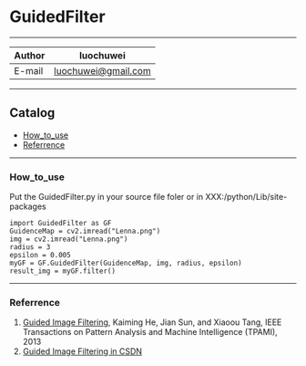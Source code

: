 # GuidedFilter

****
	
|Author|luochuwei
|---|---
|E-mail|luochuwei@gmail.com

****
## Catalog
* [How_to_use](#How_to_use)
* [Referrence](#Referrence)
****
### How_to_use
Put the GuidedFilter.py in your source file foler or in XXX:/python/Lib/site-packages
```
import GuidedFilter as GF
GuidenceMap = cv2.imread("Lenna.png")
img = cv2.imread("Lenna.png")
radius = 3
epsilon = 0.005
myGF = GF.GuidedFilter(GuidenceMap, img, radius, epsilon)
result_img = myGF.filter()
```
****
### Referrence
1. [Guided Image Filtering](http://kaiminghe.com/publications/pami12guidedfilter.pdf), Kaiming He, Jian Sun, and Xiaoou Tang, IEEE Transactions on Pattern Analysis and Machine Intelligence (TPAMI), 2013
2. [Guided Image Filtering in CSDN](http://blog.csdn.net/wushanyun1989/article/details/18225259)
